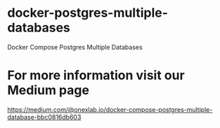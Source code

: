 # docker-postgres-multiple-databases
Docker Compose Postgres Multiple Databases

# For more information visit our Medium page
https://medium.com/@onexlab.io/docker-compose-postgres-multiple-database-bbc0816db603
